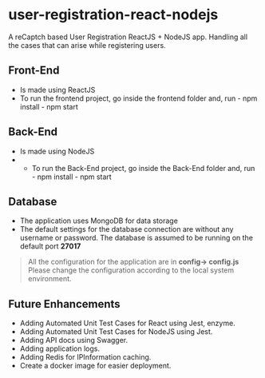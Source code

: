 # user-registration-react-nodejs

A reCaptch based User Registration ReactJS + NodeJS app. Handling all the cases that can arise while registering users.

## Front-End

- Is made using ReactJS
- To run the frontend project, go inside the frontend folder and, run - npm install - npm start

## Back-End

- Is made using NodeJS
- - To run the Back-End project, go inside the Back-End folder and, run - npm install - npm start

## Database

- The application uses MongoDB for data storage
- The default settings for the database connection are without any username or password. The database is assumed to be running on the default port **27017**

> All the configuration for the application are in **config-> config.js**
> Please change the configuration according to the local system environment.

## Future Enhancements
- Adding Automated Unit Test Cases for React using Jest, enzyme.
- Adding Automated Unit Test Cases for NodeJS using Jest.
- Adding API docs using Swagger.
- Adding application logs.
- Adding Redis for IPInformation caching.
- Create a docker image for easier deployment.
